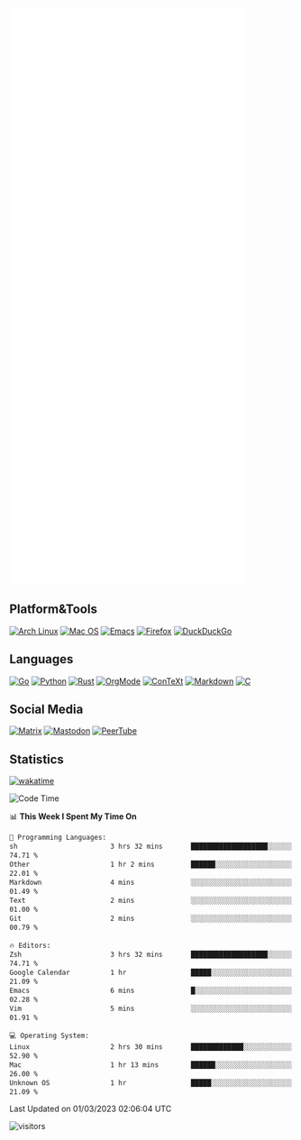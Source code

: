 ![Metrics](https://github.com/SteamedFish/SteamedFish/blob/master/github-metrics.svg)

## Platform&Tools

[![Arch Linux](https://img.shields.io/badge/ArchLinux-1793D1?logo=arch-linux&logoColor=fff&style=flat-square)](https://archlinux.org/)
[![Mac OS](https://img.shields.io/badge/MacOS-000000?style=flat-square&logo=macos&logoColor=F0F0F0)](https://www.apple.com/macos/)
[![Emacs](https://img.shields.io/badge/Emacs-%237F5AB6.svg?&style=flat-square&logo=gnu-emacs&logoColor=white)](https://www.gnu.org/software/emacs/)
[![Firefox](https://img.shields.io/badge/Firefox-FF7139?style=flat-square&logo=Firefox-Browser&logoColor=white)](https://firefox.com/)
[![DuckDuckGo](https://img.shields.io/badge/DuckDuckGo-DE5833?style=flat-square&logo=DuckDuckGo&logoColor=white)](https://duckduckgo.com/)

## Languages

[![Go](https://img.shields.io/badge/Golang-%2300ADD8.svg?style=flat-square&logo=go&logoColor=white)](https://golang.org/)
[![Python](https://img.shields.io/badge/Python-3670A0?style=flat-square&logo=python&logoColor=ffdd54)](https://www.python.org/)
[![Rust](https://img.shields.io/badge/Rust-%23000000.svg?style=flat-square&logo=rust&logoColor=white)](https://www.rust-lang.org/)
[![OrgMode](https://img.shields.io/badge/OrgMode-%23000000.svg?style=flat-square&logo=org&logoColor=white)](https://orgmode.org/)
[![ConTeXt](https://img.shields.io/badge/ConTeXt-%23008080.svg?style=flat-square&logo=latex&logoColor=white)](https://contextgarden.net/)
[![Markdown](https://img.shields.io/badge/MarkDown-%23000000.svg?style=flat-square&logo=markdown&logoColor=white)](https://daringfireball.net/projects/markdown/)
[![C](https://img.shields.io/badge/C-%2300599C.svg?style=flat-square&logo=c&logoColor=white)](https://www.iso.org/standard/74528.html)

## Social Media
<!--[![Telegram](https://img.shields.io/badge/SteamedFish-2CA5E0?style=social&logo=telegram&logoColor=white)](https://t.me/SteamedFish)-->

[![Matrix](https://img.shields.io/badge/SteamedFish-2CA5E0?style=social&logo=matrix&logoColor=black)](https://matrix.to/#/@i:steamedfish.org)
[![Mastodon](https://img.shields.io/mastodon/follow/109596467238113271?domain=https%3A%2F%2Fmastodon.steamedfish.org%2F&style=social)](https://steamedfish.org/@SteamedFish)
[![PeerTube](https://img.shields.io/badge/PeerTube-23000000.svg?logo=peertube&style=social)](https://peertube.steamedfish.org/)

## Statistics
[![wakatime](https://wakatime.com/badge/user/168280d6-fcf2-4b4f-ad3a-dc4612f35b38.svg)](https://wakatime.com/@168280d6-fcf2-4b4f-ad3a-dc4612f35b38)

<!--START_SECTION:waka-->
![Code Time](http://img.shields.io/badge/Code%20Time-2%2C315%20hrs%2036%20mins-blue)

📊 **This Week I Spent My Time On** 

```text
💬 Programming Languages: 
sh                       3 hrs 32 mins       ███████████████████░░░░░░   74.71 % 
Other                    1 hr 2 mins         ██████░░░░░░░░░░░░░░░░░░░   22.01 % 
Markdown                 4 mins              ░░░░░░░░░░░░░░░░░░░░░░░░░   01.49 % 
Text                     2 mins              ░░░░░░░░░░░░░░░░░░░░░░░░░   01.00 % 
Git                      2 mins              ░░░░░░░░░░░░░░░░░░░░░░░░░   00.79 % 

🔥 Editors: 
Zsh                      3 hrs 32 mins       ███████████████████░░░░░░   74.71 % 
Google Calendar          1 hr                █████░░░░░░░░░░░░░░░░░░░░   21.09 % 
Emacs                    6 mins              █░░░░░░░░░░░░░░░░░░░░░░░░   02.28 % 
Vim                      5 mins              ░░░░░░░░░░░░░░░░░░░░░░░░░   01.91 % 

💻 Operating System: 
Linux                    2 hrs 30 mins       █████████████░░░░░░░░░░░░   52.90 % 
Mac                      1 hr 13 mins        ██████░░░░░░░░░░░░░░░░░░░   26.00 % 
Unknown OS               1 hr                █████░░░░░░░░░░░░░░░░░░░░   21.09 % 
```


 Last Updated on 01/03/2023 02:06:04 UTC
<!--END_SECTION:waka-->

![visitors](https://visitor-badge.laobi.icu/badge?page_id=SteamedFish.SteamedFish)
